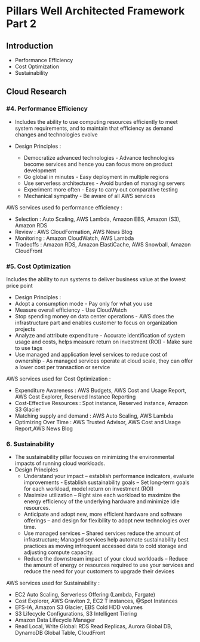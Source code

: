 # Pillars Well Architected Framework Part 2


## Introduction


- Performance Efficiency
- Cost Optimization
- Sustainability


## Cloud Research


### #4. Performance Efficiency

- Includes the ability to use computing resources efficiently to meet system requirements, and to maintain that efficiency as demand changes and technologies evolve

- Design Principles :
    - Democratize advanced technologies - Advance technologies become services and hence you can focus more on product development
    - Go global in minutes - Easy deployment in multiple regions
    - Use serverless architectures - Avoid burden of managing servers
    - Experiment more often - Easy to carry out comparative testing
    - Mechanical sympathy - Be aware of all AWS services

AWS services used fo performance efficiency :

- Selection : Auto Scaling, AWS Lambda, Amazon EBS, Amazon (S3), Amazon RDS
- Review : AWS CloudFormation, AWS News Blog
- Monitoring : Amazon CloudWatch, AWS Lambda
- Tradeoffs : Amazon RDS, Amazon ElastiCache, AWS Snowball, Amazon CloudFront

### #5. Cost Optimization 


Includes the ability to run systems to deliver business value at the lowest price point

- Design Principles :
- Adopt a consumption mode - Pay only for what you use
- Measure overall efficiency - Use CloudWatch
- Stop spending money on data center operations - AWS does the infrastructure part and enables customer to focus on organization projects
- Analyze and attribute expenditure - Accurate identification of system usage and costs, helps measure return on investment (ROI) - Make sure to use tags
- Use managed and application level services to reduce cost of ownership - As managed services operate at cloud scale, they can offer a lower cost per transaction or service

AWS services used for Cost Optimization :

- Expenditure Awareness : AWS Budgets, AWS Cost and Usage Report, AWS Cost Explorer, Reserved Instance Reporting
- Cost-Effective Resources : Spot instance, Reserved instance, Amazon S3 Glacier
- Matching supply and demand : AWS Auto Scaling, AWS Lambda
- Optimizing Over Time : AWS Trusted Advisor, AWS Cost and Usage Report,AWS News Blog


### 6. Sustainability


- The sustainability pillar focuses on minimizing the environmental impacts of running cloud workloads.
- Design Principles
    - Understand your impact – establish performance indicators, evaluate improvements - Establish sustainability goals – Set long-term goals for each workload, model return on investment (ROI)
    - Maximize utilization – Right size each workload to maximize the energy efficiency of the underlying hardware and minimize idle resources.
    - Anticipate and adopt new, more efficient hardware and software offerings – and design for flexibility to adopt new technologies over time.
    - Use managed services – Shared services reduce the amount of infrastructure; Managed services help automate sustainability best practices as moving infrequent accessed data to cold storage and adjusting compute capacity.
    - Reduce the downstream impact of your cloud workloads – Reduce the amount of energy or resources required to use your services and reduce the need for your customers to upgrade their devices

AWS services used for Sustainability :

- EC2 Auto Scaling, Serverless Offering (Lambda, Fargate)
- Cost Explorer, AWS Graviton 2, EC2 T instances, @Spot Instances
- EFS-IA, Amazon S3 Glacier, EBS Cold HDD volumes
- S3 Lifecycle Configurations, S3 Intelligent Tiering
- Amazon Data Lifecycle Manager
- Read Local, Write Global: RDS Read Replicas, Aurora Global DB, DynamoDB Global Table, CloudFront

